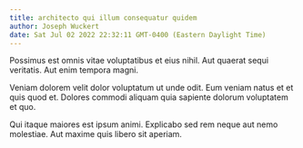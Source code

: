 ```yaml
---
title: architecto qui illum consequatur quidem
author: Joseph Wuckert
date: Sat Jul 02 2022 22:32:11 GMT-0400 (Eastern Daylight Time)
---
```

Possimus est omnis vitae voluptatibus et eius nihil. Aut quaerat sequi veritatis. Aut enim tempora magni.

 Veniam dolorem velit dolor voluptatum ut unde odit. Eum veniam natus et et quis quod et. Dolores commodi aliquam quia sapiente dolorum voluptatem et quo.

 Qui itaque maiores est ipsum animi. Explicabo sed rem neque aut nemo molestiae. Aut maxime quis libero sit aperiam.